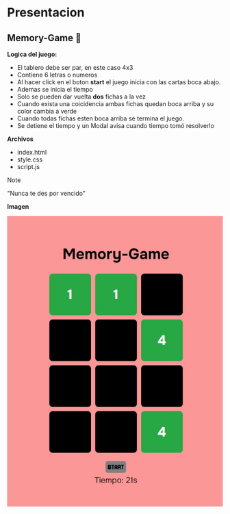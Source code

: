 # Presentacion

## Memory-Game 🎲

**Logica del juego:**

- El tablero debe ser par, en este caso 4x3
- Contiene 6 letras o numeros
- Al hacer click en el boton **start** el juego inicia con las cartas boca abajo.
- Ademas se inicia el tiempo
- Solo se pueden dar vuelta **dos** fichas a la vez
- Cuando exista una coicidencia ambas fichas quedan boca arriba y su color cambia a verde
- Cuando todas fichas esten boca arriba se termina el juego.
- Se detiene el tiempo y un Modal avisa cuando tiempo tomó resolverlo

**Archivos**

- index.html
- style.css
- script.js

> [!NOTE]
> "Nunca te des por vencido"

**Imagen**

![Captura del juego](/Images/Memory-SS.jpg "Juego")
